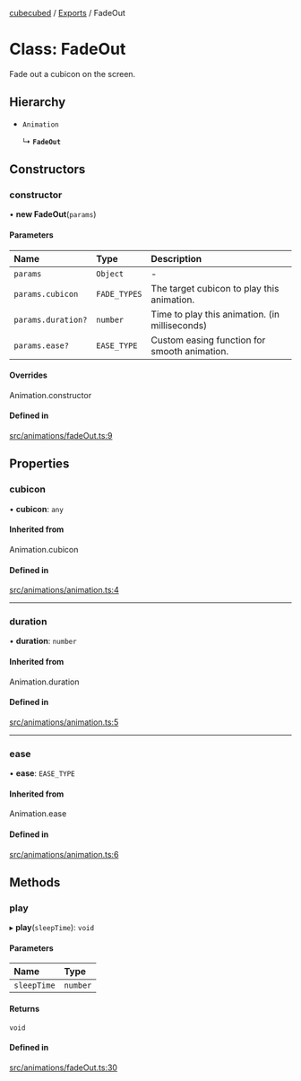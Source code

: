 [cubecubed](/wiki/README.md) / [Exports](/wiki/modules.md) / FadeOut

# Class: FadeOut

Fade out a cubicon on the screen.

## Hierarchy

- `Animation`

  ↳ **`FadeOut`**

## Constructors

### constructor

• **new FadeOut**(`params`)

#### Parameters

| Name | Type | Description |
| :------ | :------ | :------ |
| `params` | `Object` | - |
| `params.cubicon` | `FADE_TYPES` | The target cubicon to play this animation. |
| `params.duration?` | `number` | Time to play this animation. (in milliseconds) |
| `params.ease?` | `EASE_TYPE` | Custom easing function for smooth animation. |

#### Overrides

Animation.constructor

#### Defined in

[src/animations/fadeOut.ts:9](https://github.com/imaphatduc/cubecubed/blob/26131ac/src/animations/fadeOut.ts#L9)

## Properties

### cubicon

• **cubicon**: `any`

#### Inherited from

Animation.cubicon

#### Defined in

[src/animations/animation.ts:4](https://github.com/imaphatduc/cubecubed/blob/26131ac/src/animations/animation.ts#L4)

___

### duration

• **duration**: `number`

#### Inherited from

Animation.duration

#### Defined in

[src/animations/animation.ts:5](https://github.com/imaphatduc/cubecubed/blob/26131ac/src/animations/animation.ts#L5)

___

### ease

• **ease**: `EASE_TYPE`

#### Inherited from

Animation.ease

#### Defined in

[src/animations/animation.ts:6](https://github.com/imaphatduc/cubecubed/blob/26131ac/src/animations/animation.ts#L6)

## Methods

### play

▸ **play**(`sleepTime`): `void`

#### Parameters

| Name | Type |
| :------ | :------ |
| `sleepTime` | `number` |

#### Returns

`void`

#### Defined in

[src/animations/fadeOut.ts:30](https://github.com/imaphatduc/cubecubed/blob/26131ac/src/animations/fadeOut.ts#L30)
